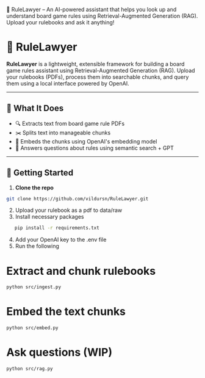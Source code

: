 🎲 RuleLawyer – An AI-powered assistant that helps you look up and understand board game rules using Retrieval-Augmented Generation (RAG). Upload your rulebooks and ask it anything!

# 🎲 RuleLawyer

**RuleLawyer** is a lightweight, extensible framework for building a board game rules assistant using Retrieval-Augmented Generation (RAG). Upload your rulebooks (PDFs), process them into searchable chunks, and query them using a local interface powered by OpenAI.

---

## 🧠 What It Does

- 🔍 Extracts text from board game rule PDFs
- ✂️ Splits text into manageable chunks
- 🧬 Embeds the chunks using OpenAI's embedding model
- 🤖 Answers questions about rules using semantic search + GPT

---

## 🚀 Getting Started

1. **Clone the repo**

```bash
git clone https://github.com/vildursn/RuleLawyer.git
```
2. Upload your rulebook as a pdf to data/raw
3. Install necessary packages
```bash
   pip install -r requirements.txt
```
4. Add your OpenAI key to the .env file
5. Run the following

# Extract and chunk rulebooks
```bash
python src/ingest.py
```
# Embed the text chunks
```bash
python src/embed.py
```

# Ask questions (WIP)
```bash
python src/rag.py
```
